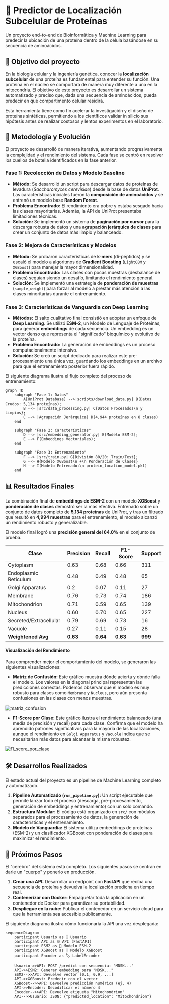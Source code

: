 # 🧬 Predictor de Localización Subcelular de Proteínas

Un proyecto end-to-end de Bioinformática y Machine Learning para predecir la ubicación de una proteína dentro de la célula basándose en su secuencia de aminoácidos.

## 🎯 Objetivo del proyecto

En la biología celular y la ingeniería genética, conocer la **localización subcelular** de una proteína es fundamental para entender su función. Una proteína en el núcleo se comportará de manera muy diferente a una en la mitocondria. El objetivo de este proyecto es desarrollar un sistema automatizado y preciso que, dada una secuencia de aminoácidos, pueda predecir en qué compartimento celular residirá.

Esta herramienta tiene como fin acelerar la investigación y el diseño de proteínas sintéticas, permitiendo a los científicos validar in silicio sus hipótesis antes de realizar costosos y lentos experimentos en el laboratorio.

## 🚀 Metodología y Evolución

El proyecto se desarrolló de manera iterativa, aumentando progresivamente la complejidad y el rendimiento del sistema. Cada fase se centró en resolver los cuellos de botella identificados en la fase anterior.

### Fase 1: Recolección de Datos y Modelo Baseline

-   **Método:** Se desarrolló un script para descargar datos de proteínas de levadura (*Saccharomyces cerevisiae*) desde la base de datos **UniProt**. Las características iniciales fueron la **composición de aminoácidos** y se entrenó un modelo base **Random Forest**.
-   **Problema Encontrado:** El rendimiento era pobre y estaba sesgado hacia las clases mayoritarias. Además, la API de UniProt presentaba limitaciones técnicas.
-   **Solución:** Se implementó un sistema de **paginación por cursor** para la descarga robusta de datos y una **agrupación jerárquica de clases** para crear un conjunto de datos más limpio y balanceado.

### Fase 2: Mejora de Características y Modelos

-   **Método:** Se probaron características de **k-mers** (di-péptidos) y se escaló el modelo a algoritmos de **Gradient Boosting** (`LightGBM` y `XGBoost`) para manejar la mayor dimensionalidad.
-   **Problema Encontrado:** Las clases con pocas muestras (desbalance de clases) seguían siendo un desafío, limitando el rendimiento general.
-   **Solución:** Se implementó una estrategia de **ponderación de muestras** (`sample_weight`) para forzar al modelo a prestar más atención a las clases minoritarias durante el entrenamiento.

### Fase 3: Características de Vanguardia con Deep Learning

-   **Métodos:** El salto cualitativo final consistió en adoptar un enfoque de **Deep Learning**. Se utilizó **ESM-2**, un Modelo de Lenguaje de Proteínas, para generar **embeddings** de cada secuencia. Un embedding es un vector denso que representa el "significado" bioquímico y evolutivo de la proteína.
-   **Problema Encontrado:** La generación de embeddings es un proceso computacionalmente intensivo.
-   **Solución:** Se creó un script dedicado para realizar este pre-procesamiento una única vez, guardando los embeddings en un archivo para que el entrenamiento posterior fuera rápido.

El siguiente diagrama ilustra el flujo completo del proceso de entrenamiento:

``` mermaid
graph TD
    subgraph "Fase 1: Datos" 
        A[UniProt Database] -->|scripts/download_data.py| B(Datos Crudos: 5,134 proteínas);
        B --> |src/data_processing.py| C{Datos Procesados\n y Limpios};
        C --> |Agrupación Jerárquica| D(4,944 proteínas en 8 clases)
    end
    
    subgraph "Fase 2: Características" 
        D --> |src/embedding_generator.py| E[Modelo ESM-2];
        E --> F(Embeddings Vectoriales);
    end
    
    subgraph "Fase 3: Entrenamiento" 
        F --> |src/train.py| G[División 80/20: Train/Test];
        G --> H{Modelo XGBoost\n +\n Ponderación de Clases}
        H --> I(Modelo Entrenado:\n protein_location_model.pkl)
    end
```

## 📊 Resultados Finales

La combinación final de **embeddings de ESM-2** con un modelo **XGBoost** y **ponderación de clases** demostró ser la más efectiva. Entrenado sobre un conjunto de datos completo de **5,134 proteínas** de UniProt, y tras un filtrado que resultó en **4,994 muestras** para el entrenamiento, el modelo alcanzó un rendimiento robusto y generalizable.

El modelo final logró una **precisión general del 64.0%** en el conjunto de prueba.

| Clase                  | Precision | Recall    | F1-Score | Support |
|------------------------|-----------|-----------|----------|---------|
| Cytoplasm              | 0.63      | 0.68      | 0.66     | 311     |
| Endoplasmic Reticulum  | 0.48      | 0.49      | 0.48     | 65      |
| Golgi Apparatus        | 0.2       | 0.07      | 0.11     | 27      |
| Membrane               | 0.76      | 0.73      | 0.74     | 186     |
| Mitochondrion          | 0.71      | 0.59      | 0.65     | 139     |
| Nucleus                | 0.60      | 0.70      | 0.65     | 227     |
| Secreted/Extracellular | 0.79      | 0.69      | 0.73     | 16      |
| Vacuole                | 0.27      | 0.11      | 0.15     | 28      |
| **Weightened Avg**     | **0.63**  | **0.64**  | **0.63** | **999** |

#### Visualización del Rendimiento

Para comprender mejor el comportamiento del modelo, se generaron las siguientes visualizaciones:

-   **Matriz de Confusión:** Este gráfico muestra dónde acierta y dónde falla el modelo. Los valores en la diagonal principal representan las predicciones correctas. Podemos observar que el modelo es muy robusto para clases como `Membrane` y `Nucleus`, pero aún presenta confusiones en las clases con menos muestras.

![matriz_confusion](reports/figures/confusion_matrix.png)

- **F1-Score por Clase:** Este gráfico ilustra el rendimiento balanceado (una media de precisión y recall) para cada clase. Confirma que el modelo ha aprendido patrones significativos para la mayoría de las localizaciones, aunque el rendimiento en `Golgi Apparatus` y `Vacuole` indica que se necesitarían más datos para alcanzar la misma robustez.

![f1_score_por_clase](reports/figures/f1_scores_by_class.png)

## 🛠️ Desarrollos Realizados

El estado actual del proyecto es un pipeline de Machine Learning completo y automatizado.

1. **Pipeline Automatizado (`run_pipeline.py`):** Un script ejecutable que permite lanzar todo el proceso (descarga, pre-procesamiento, generación de embeddings y entrenamiento) con un solo comando.
2. **Estructura Modular:** El código está organizado en `src/` con módulos separados para el procesamiento de datos, la generación de características y el entrenamiento.
3. **Modelo de Vanguardia:** El sistema utiliza embeddings de proteínas (ESM-2) y un clasificador XGBoost con ponderación de clases para maximizar el rendimiento.

## 🔮 Próximos Pasos

El "cerebro" del sistema está completo. Los siguientes pasos se centran en darle un "cuerpo" y ponerlo en producción.

1. **Crear una API:** Desarrollar un endpoint con **FastAPI** que reciba una secuencia de proteína y devuelva la localización predicha en tiempo real.
2. **Contenerizar con Docker:** Empaquetar toda la aplicación en un contenedor de Docker para garantizar su portabilidad.
3. **Despliegue en la nube:** Publicar el contenedor en un servicio cloud para que la herramienta sea accesible públicamente.

El siguiente diagrama ilustra cómo funcionaría la API una vez desplegada:

```mermaid
sequenceDiagram
    participant Usuario as 👤 Usuario
    participant API as 🌐 API (FastAPI)
    participant ESM2 as 🧠 Modelo ESM-2
    participant XGBoost as 🌳 Modelo XGBoost
    participant Encoder as 🏷️ LabelEncoder

    Usuario->>API: POST /predict con secuencia: "MDSK..."
    API->>ESM2: Generar embedding para "MDSK..."
    ESM2-->>API: Devuelve vector [0.1, 0.9, ...]
    API->>XGBoost: Predecir con el vector
    XGBoost-->>API: Devuelve predicción numérica (ej. 4)
    API->>Encoder: Decodificar el número 4
    Encoder-->>API: Devuelve etiqueta "Mitochondrion"
    API-->>Usuario: JSON: {"predicted_location": "Mitochondrion"}
```
